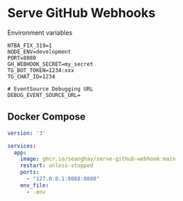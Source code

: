 # Serve GitHub Webhooks


Environment variables

```env
NTBA_FIX_319=1
NODE_ENV=development
PORT=8080
GH_WEBHOOK_SECRET=my_secret
TG_BOT_TOKEN=1234:xxx
TG_CHAT_ID=1234

# EventSource Debugging URL
DEBUG_EVENT_SOURCE_URL=
```


## Docker Compose


```yml
version: '3'

services:
  app:
    image: ghcr.io/seanghay/serve-github-webhook:main
    restart: unless-stopped
    ports:
      - "127.0.0.1:8088:8080"
    env_file:
      - .env
```
